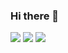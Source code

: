 ### Hi there 👋

![](https://github-readme-stats.vercel.app/api?username=tubuanha&show_icons=true&count_private=true&theme=dark)
![](https://github-readme-stats.vercel.app/api/top-langs/?username=tubuanha&theme=dark&count_private=true)
![](https://github-profile-trophy.vercel.app/?username=tubuanha&theme=onedark)
